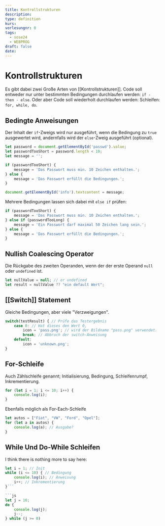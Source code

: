 ```yaml
---
title: Kontrollstrukturen
description: 
type: definition
kurs: 
vorlesungnr: 0
tags:
  - sose24
  - WEBPROG
draft: false
date:
---
```


# Kontrollstrukturen

Es gibt dabei zwei Große Arten von [[Kontrollstrukturen]]. Code soll entweder nur unter bestimmten Bedingungen durchlaufen werden: `if - then - else`. Oder aber Code soll wiederholt durchlaufen werden: Schleifen: `for, while, do`.

## Bedingte Anweisungen

Der Inhalt der `if`-Zweigs wird nur ausgeführt, wenn die Bedingung zu `true` ausgewertet wird, andernfalls wird der `else`-Zweig ausgeführt (optional).

```js
let password = document.getElementById('passwd').value;
let passwordTooShort = password.length < 10;
let message = '';

if (passwordTooShort) {
	message = 'Das Passwort muss min. 10 Zeichen enthalten.';
} else {
	message = 'Das Passwort erfüllt die Bedingungen.';
}

document.getElementById('info').textcontent = message;
```

Mehrere Bedingungen lassen sich dabei mit `else if` prüfen:

```js 
if (passwordTooShort) {
	message = 'Das Passwort muss min. 10 Zeichen enthalten.';
} else if (passwordTooLong) {
	message = 'Ein Passwort darf maximal 50 Zeichen lang sein.';
} else {
	message = 'Das Passwort erfüllt die Bedingungen.';
}
```

## Nullish Coalescing Operator

Die Rückgabe des zweiten Operanden, wenn der der erste Operand `null` oder `undefined` ist.

```js
let nullValue = null; // or undefined
let result = nullValue ?? "ein default Wert";
```

## [[Switch]] Statement

Gleiche Bedingungen, aber viele "Verzweigungen".

```js
switch(testResult) { // Prüfe das Testergebnis
	case 0: // Hat dieses den Wert 0,
		icon = 'pass.png'; // wird der Bildname "pass.png" verwendet.
		break; // Abbruch der switch-Anweisung
	default:
		icon = 'unknown.png';
}
```

## For-Schleife

Auch Zählschleife genannt; Initialisierung, Bedingung, Schleifenrumpf, Inkrementierung.

```js
for (let i = 1; i <= 10; i++) {
	console.log(i);
}
```

Ebenfalls möglich als For-Each-Schleife

```js
let autos = ["Fiat", "VW", "Ford", "Opel"];
for (let a in autos) {
	console.log(a); // Ausgabe?
}
```

## While Und Do-While Schleifen

I think there is nothing more to say here:

```js
let i = 1; // Init
while (i <= 10) { // Bedingung
	console.log(i); // Anweisung
	i++; // Inkrementierung
}```

```js
let j = 10;
do {
	console.log(j);
	j--;
} while (j >= 0)
```